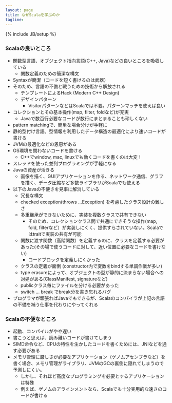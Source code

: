 ---layout: pagetitle: なぜScalaを学ぶのかtagline:---{% include JB/setup %}### Scalaの良いところ* 関数型言語、オブジェクト指向言語(C++, Java)などの良いところを吸収している  * 関数定義のための簡潔な構文* Syntaxが簡潔（コードを短く書けるのは武器）* そのため、言語の不備と戦うための技術から解放される  * テンプレートによるHack (Modern C++ Design)  * デザインパターン     * VisitorパターンなどはScalaでは不要。パターンマッチを使えば良い* コレクションとその基本操作(map, filter, foldなど)が充実  * Javaで数百行必要なコードが数行にまとまることも珍しくない* pattern matchingで、簡単な場合分けが手軽に* 静的型付け言語。型情報を利用したデータ構造の最適化により速いコードが書ける* JVMの最適化などの恩恵がある* OS環境を問わないコードを書ける  * C++でwindow, mac, linuxでも動くコードを書くのは大変！* スレッドを使った並列プログラミングが手軽になる* Javaの資産が活きる  * 画像を描く、GUIアプリケーションを作る、ネットワーク通信、グラフを描く、データ圧縮など多数ライブラリがScalaでも使える* 以下のJavaの不便さを見事に解消している   * 冗長な構文  * checked exception(throws ...Exception) を考慮したクラス設計の難しさ  * 多重継承ができないために、実装を複数クラスで共有できない    * そのため、コレクションクラス間で共通にできそうな操作(map, fold, filterなど）が実装しにくく、提供すらされていない。Scalaではtraitで実装の共有が可能  * 関数に渡す関数（高階関数）を定義するのに、クラスを定義する必要があった(その場で使うコードに対して、近い位置に必要なコードを書けない)    * コードブロックを定義しにくかった  * クラスの定義が面倒 (constructor内で変数をbindする単調作業が多い)  * type erasureによって、オブジェクトの型が静的に決まらない場合への対処がある(ClassManifest, signatureなど)  * publicクラス毎にファイルを分ける必要があった  * switch ... break でbreak分を書き忘れるバグ* プログラマが頑張ればJavaでもできるが、Scalaのコンパイラが上記の言語の不備を補う仕事を代わりにやってくれる### Scalaの不便なところ* 起動、コンパイルがやや遅い* 書こうと思えば、読み難いコードが書けてしまう* SIMD命令など、CPUの特性を生かしたコードを書くためには、JNIなどを通す必要がある* メモリ管理に厳しさが必要なアプリケーション（ゲノムアセンブラなど）を書く場合、メモリ管理がライブラリ、JVMのGCの裏側に隠れてしまうので予測しにくい。  * しかし、それほど高度なプログラミングを必要とするアプリケーションは特殊  * 例えば、ゲノムのアラインメントなら、Scalaでも十分実用的な速さのコードが書ける